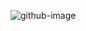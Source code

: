 
<span aling="center">

![github-image](https://user-images.githubusercontent.com/88519595/187815596-f818abbe-1449-430f-a147-1be1152e0d96.png)

<!--
**DrigoCosta/DrigoCosta** is a ✨ _special_ ✨ repository because its `README.md` (this file) appears on your GitHub profile.

Here are some ideas to get you started:

- 🔭 I’m currently working on ...
- 🌱 I’m currently learning ...
- 👯 I’m looking to collaborate on ...
- 🤔 I’m looking for help with ...
- 💬 Ask me about ...
- 📫 How to reach me: ...
- 😄 Pronouns: ...
- ⚡ Fun fact: ...
-->
